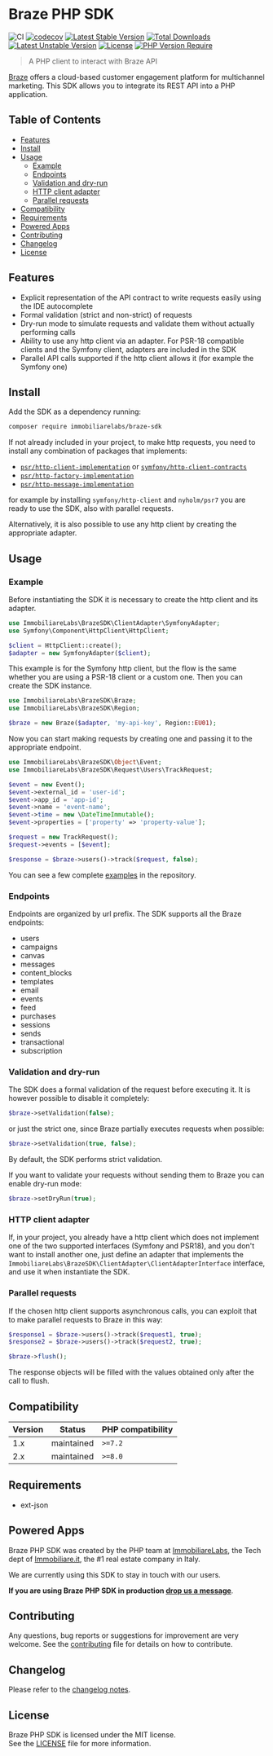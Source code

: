 Braze PHP SDK
============

![CI](https://github.com/immobiliare/braze-php-sdk/workflows/CI/badge.svg)
[![codecov](https://codecov.io/gh/immobiliare/braze-php-sdk/branch/main/graph/badge.svg?token=8H5dESJuiq)](https://codecov.io/gh/immobiliare/braze-php-sdk)
[![Latest Stable Version](http://poser.pugx.org/immobiliarelabs/braze-sdk/v)](https://packagist.org/packages/immobiliarelabs/braze-sdk) 
[![Total Downloads](http://poser.pugx.org/immobiliarelabs/braze-sdk/downloads)](https://packagist.org/packages/immobiliarelabs/braze-sdk) 
[![Latest Unstable Version](http://poser.pugx.org/immobiliarelabs/braze-sdk/v/unstable)](https://packagist.org/packages/immobiliarelabs/braze-sdk) 
[![License](http://poser.pugx.org/immobiliarelabs/braze-sdk/license)](https://packagist.org/packages/immobiliarelabs/braze-sdk) 
[![PHP Version Require](http://poser.pugx.org/immobiliarelabs/braze-sdk/require/php)](https://packagist.org/packages/immobiliarelabs/braze-sdk)

> A PHP client to interact with Braze API

[Braze](https://www.braze.com/) offers a cloud-based customer engagement platform for multichannel marketing. This SDK allows you to integrate its REST API into a PHP application.

## Table of Contents

- [Features](#features)
- [Install](#install)
- [Usage](#usage)
  - [Example](#example)
  - [Endpoints](#endpoints)
  - [Validation and dry-run](#validation-and-dry-run)
  - [HTTP client adapter](#http-client-adapter)
  - [Parallel requests](#parallel-requests)
- [Compatibility](#compatibility)
- [Requirements](#requirements)
- [Powered Apps](#powered-apps)
- [Contributing](#contributing)
- [Changelog](#changelog)
- [License](#license)

## Features

- Explicit representation of the API contract to write requests easily using the IDE autocomplete
- Formal validation (strict and non-strict) of requests
- Dry-run mode to simulate requests and validate them without actually performing calls
- Ability to use any http client via an adapter. For PSR-18 compatible clients and the Symfony client, adapters are included in the SDK
- Parallel API calls supported if the http client allows it (for example the Symfony one)

## Install

Add the SDK as a dependency running:

```bash
composer require immobiliarelabs/braze-sdk
```

If not already included in your project, to make http requests, you need to install any combination of packages that implements:
- [`psr/http-client-implementation`](https://packagist.org/providers/psr/http-client-implementation) or [`symfony/http-client-contracts`](https://packagist.org/providers/symfony/http-client-contracts)
- [`psr/http-factory-implementation`](https://packagist.org/providers/psr/http-factory-implementation)
- [`psr/http-message-implementation`](https://packagist.org/providers/psr/http-message-implementation)

for example by installing ```symfony/http-client``` and ```nyholm/psr7``` you are ready to use the SDK, also with parallel requests.

Alternatively, it is also possible to use any http client by creating the appropriate adapter.


## Usage

### Example

Before instantiating the SDK it is necessary to create the http client and its adapter.

```php
use ImmobiliareLabs\BrazeSDK\ClientAdapter\SymfonyAdapter;
use Symfony\Component\HttpClient\HttpClient;

$client = HttpClient::create();
$adapter = new SymfonyAdapter($client);
```

This example is for the Symfony http client, but the flow is the same whether you are using a PSR-18 client or a custom one.
Then you can create the SDK instance.

```php
use ImmobiliareLabs\BrazeSDK\Braze;
use ImmobiliareLabs\BrazeSDK\Region;

$braze = new Braze($adapter, 'my-api-key', Region::EU01);
```

Now you can start making requests by creating one and passing it to the appropriate endpoint. 

```php
use ImmobiliareLabs\BrazeSDK\Object\Event;
use ImmobiliareLabs\BrazeSDK\Request\Users\TrackRequest;

$event = new Event();
$event->external_id = 'user-id';
$event->app_id = 'app-id';
$event->name = 'event-name';
$event->time = new \DateTimeImmutable();
$event->properties = ['property' => 'property-value'];

$request = new TrackRequest();
$request->events = [$event];

$response = $braze->users()->track($request, false);
```

You can see a few complete [examples](./examples) in the repository.

### Endpoints
Endpoints are organized by url prefix. The SDK supports all the Braze endpoints:
- users
- campaigns
- canvas
- messages
- content_blocks
- templates
- email
- events
- feed
- purchases
- sessions
- sends
- transactional
- subscription

### Validation and dry-run
The SDK does a formal validation of the request before executing it.
It is however possible to disable it completely:

```php
$braze->setValidation(false);
```

or just the strict one, since Braze partially executes requests when possible:

```php
$braze->setValidation(true, false);
```

By default, the SDK performs strict validation.

If you want to validate your requests without sending them to Braze you can enable dry-run mode:

```php
$braze->setDryRun(true);
```

### HTTP client adapter

If, in your project, you already have a http client which does not implement one of the two supported interfaces (Symfony and PSR18), 
and you don't want to install another one, just define an adapter that implements the ```ImmobiliareLabs\BrazeSDK\ClientAdapter\ClientAdapterInterface``` interface, 
and use it when instantiate the SDK.

### Parallel requests

If the chosen http client supports asynchronous calls, you can exploit that to make parallel requests to Braze in this way:

```php
$response1 = $braze->users()->track($request1, true);
$response2 = $braze->users()->track($request2, true);

$braze->flush();
```

The response objects will be filled with the values obtained only after the call to flush.

## Compatibility

| Version | Status        | PHP compatibility     | 
|---      |---            |---                    |
| 1.x     | maintained    | `>=7.2`               |
| 2.x     | maintained    | `>=8.0`               |


## Requirements

* ext-json

## Powered Apps

Braze PHP SDK was created by the PHP team at [ImmobiliareLabs](https://labs.immobiliare.it/), the Tech dept of [Immobiliare.it](https://www.immobiliare.it), the #1 real estate company in Italy.

We are currently using this SDK to stay in touch with our users.

**If you are using Braze PHP SDK in production [drop us a message](mailto:opensource@immobiliare.it)**.

## Contributing

Any questions, bug reports or suggestions for improvement are very welcome. See the [contributing](./CONTRIBUTING.md) file for details on how to contribute.


## Changelog

Please refer to the [changelog notes](CHANGELOG.md).

## License

Braze PHP SDK is licensed under the MIT license.  
See the [LICENSE](./LICENSE) file for more information.
